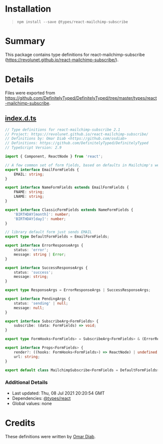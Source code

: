 # Installation
> `npm install --save @types/react-mailchimp-subscribe`

# Summary
This package contains type definitions for react-mailchimp-subscribe (https://revolunet.github.io/react-mailchimp-subscribe/).

# Details
Files were exported from https://github.com/DefinitelyTyped/DefinitelyTyped/tree/master/types/react-mailchimp-subscribe.
## [index.d.ts](https://github.com/DefinitelyTyped/DefinitelyTyped/tree/master/types/react-mailchimp-subscribe/index.d.ts)
````ts
// Type definitions for react-mailchimp-subscribe 2.1
// Project: https://revolunet.github.io/react-mailchimp-subscribe/
// Definitions by: Omar Diab <https://github.com/osdiab>
// Definitions: https://github.com/DefinitelyTyped/DefinitelyTyped
// TypeScript Version: 2.9

import { Component, ReactNode } from 'react';

// A few common set of form fields, based on defaults in Mailchimp's website
export interface EmailFormFields {
    EMAIL: string;
}

export interface NameFormFields extends EmailFormFields {
    FNAME: string;
    LNAME: string;
}

export interface ClassicFormFields extends NameFormFields {
    'BIRTHDAY[month]': number;
    'BIRTHDAY[day]': number;
}

// library default form just sends EMAIL
export type DefaultFormFields = EmailFormFields;

export interface ErrorResponseArgs {
    status: 'error';
    message: string | Error;
}

export interface SuccessResponseArgs {
    status: 'success';
    message: string;
}

export type ResponseArgs = ErrorResponseArgs | SuccessResponseArgs;

export interface PendingArgs {
    status: 'sending' | null;
    message: null;
}

export interface SubscribeArg<FormFields> {
    subscribe: (data: FormFields) => void;
}

export type FormHooks<FormFields> = SubscribeArg<FormFields> & (ErrorResponseArgs | SuccessResponseArgs | PendingArgs);

export interface Props<FormFields> {
    render?: ((hooks: FormHooks<FormFields>) => ReactNode) | undefined;
    url: string;
}

export default class MailchimpSubscribe<FormFields = DefaultFormFields> extends Component<Props<FormFields>> {}

````

### Additional Details
 * Last updated: Thu, 08 Jul 2021 20:20:54 GMT
 * Dependencies: [@types/react](https://npmjs.com/package/@types/react)
 * Global values: none

# Credits
These definitions were written by [Omar Diab](https://github.com/osdiab).
